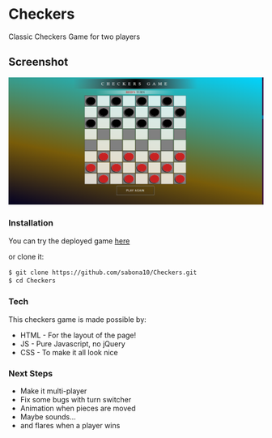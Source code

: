# Checkers
Classic Checkers Game for two players

## Screenshot
![image](pics/Game.PNG)

### Installation
You can try the deployed game [here](https://sabona10.github.io/Checkers/)

or clone it:
```sh
$ git clone https://github.com/sabona10/Checkers.git
$ cd Checkers
```

### Tech

This checkers game is made possible by:

* HTML - For the layout of the page!
* JS - Pure Javascript, no jQuery
* CSS - To make it all look nice

### Next Steps

 - Make it multi-player
 - Fix some bugs with turn switcher
 - Animation when pieces are moved
 - Maybe sounds...
 - and flares when a player wins
